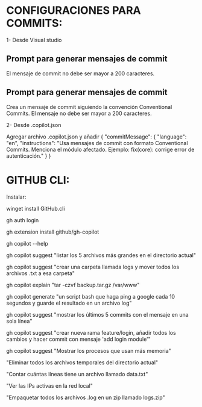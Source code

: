 

# CONFIGURACIONES PARA COMMITS:

1- Desde Visual studio

## Prompt para generar mensajes de commit
El mensaje de commit no debe ser mayor a 200 caracteres.

## Prompt para generar mensajes de commit
Crea un mensaje de commit siguiendo la convención Conventional Commits.
El mensaje no debe ser mayor a 200 caracteres.

2- Desde .copilot.json

Agregar archivo .copilot.json y añadir
{
  "commitMessage": {
    "language": "en",
    "instructions": "Usa mensajes de commit con formato Conventional Commits. Menciona el módulo afectado. Ejemplo: fix(core): corrige error de autenticación."
  }
}


# GITHUB CLI:

Instalar:

winget install GitHub.cli

gh auth login

gh extension install github/gh-copilot

gh copilot --help

gh copilot suggest "listar los 5 archivos más grandes en el directorio actual"

gh copilot suggest "crear una carpeta llamada logs y mover todos los archivos .txt a esa carpeta"

gh copilot explain "tar -czvf backup.tar.gz /var/www"

gh copilot generate "un script bash que haga ping a google cada 10 segundos y guarde el resultado en un archivo log"

gh copilot suggest "mostrar los últimos 5 commits con el mensaje en una sola línea"

gh copilot suggest "crear nueva rama feature/login, añadir todos los cambios y hacer commit con mensaje 'add login module'"

gh copilot suggest "Mostrar los procesos que usan más memoria"	

"Eliminar todos los archivos temporales del directorio actual"	

"Contar cuántas líneas tiene un archivo llamado data.txt"	

"Ver las IPs activas en la red local"	

"Empaquetar todos los archivos .log en un zip llamado logs.zip"	


